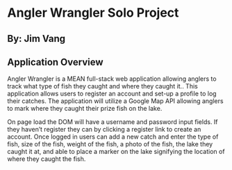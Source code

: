 Angler Wrangler Solo Project
============================

By: Jim Vang
------------

Application Overview
--------------------
Angler Wrangler is a MEAN full-stack web application allowing anglers to track what type of fish they caught and where they caught it.. This application allows users to register an account and set-up a profile to log their catches. The application will utilize a Google Map API allowing anglers to mark where they caught their prize fish on the lake.  

On page load the DOM will have a username and password input fields. If they haven’t register they can by clicking a register link to create an account. Once logged in users can add a new catch and enter the type of fish, size of the fish, weight of the fish, a photo of the fish, the lake they caught it at, and able to place a marker on the lake signifying the location of where they caught the fish.
